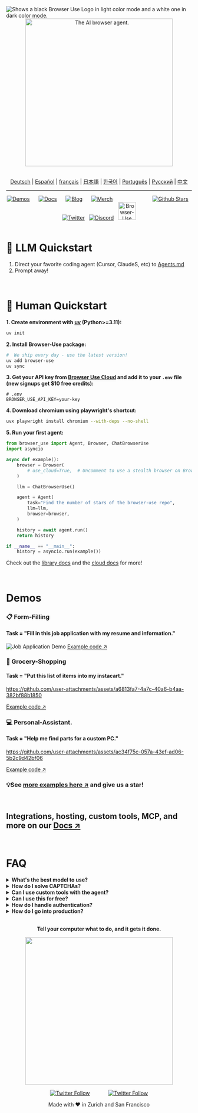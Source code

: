 <picture>
  <source media="(prefers-color-scheme: light)" srcset="https://github.com/user-attachments/assets/2ccdb752-22fb-41c7-8948-857fc1ad7e24"">
  <source media="(prefers-color-scheme: dark)" srcset="https://github.com/user-attachments/assets/774a46d5-27a0-490c-b7d0-e65fcbbfa358">
  <img alt="Shows a black Browser Use Logo in light color mode and a white one in dark color mode." src="https://github.com/user-attachments/assets/774a46d5-27a0-490c-b7d0-e65fcbbfa358"  width="full">
</picture>

<div align="center">
    <picture>
    <source media="(prefers-color-scheme: light)" srcset="https://github.com/user-attachments/assets/9955dda9-ede3-4971-8ee0-91cbc3850125"">
    <source media="(prefers-color-scheme: dark)" srcset="https://github.com/user-attachments/assets/6797d09b-8ac3-4cb9-ba07-b289e080765a">
    <img alt="The AI browser agent." src="https://github.com/user-attachments/assets/6797d09b-8ac3-4cb9-ba07-b289e080765a"  width="400">
    </picture>
</div>

</br>

<div align="center">

<!-- Keep these links. Translations will automatically update with the README. -->
[Deutsch](https://www.readme-i18n.com/browser-use/browser-use?lang=de) |
[Español](https://www.readme-i18n.com/browser-use/browser-use?lang=es) |
[français](https://www.readme-i18n.com/browser-use/browser-use?lang=fr) |
[日本語](https://www.readme-i18n.com/browser-use/browser-use?lang=ja) |
[한국어](https://www.readme-i18n.com/browser-use/browser-use?lang=ko) |
[Português](https://www.readme-i18n.com/browser-use/browser-use?lang=pt) |
[Русский](https://www.readme-i18n.com/browser-use/browser-use?lang=ru) |
[中文](https://www.readme-i18n.com/browser-use/browser-use?lang=zh)

</div>

---

<div align="center">
<a href="#demos"><img src="https://media.browser-use.tools/badges/demos" alt="Demos"></a>
<img width="16" height="1" alt="">
<a href="https://docs.browser-use.com"><img src="https://media.browser-use.tools/badges/docs" alt="Docs"></a>
<img width="16" height="1" alt="">
<a href="https://browser-use.com/posts"><img src="https://media.browser-use.tools/badges/blog" alt="Blog"></a>
<img width="16" height="1" alt="">
<a href="https://browsermerch.com"><img src="https://media.browser-use.tools/badges/merch" alt="Merch"></a>
<img width="100" height="1" alt="">
<a href="https://github.com/browser-use/browser-use"><img src="https://media.browser-use.tools/badges/github" alt="Github Stars"></a>
<img width="4" height="1" alt="">
<a href="https://x.com/intent/user?screen_name=browser_use"><img src="https://media.browser-use.tools/badges/twitter" alt="Twitter"></a>
<img width="4 height="1" alt="">
<a href="https://link.browser-use.com/discord"><img src="https://media.browser-use.tools/badges/discord" alt="Discord"></a>
<img width="4" height="1" alt="">
<a href="https://cloud.browser-use.com"><img src="https://media.browser-use.tools/badges/cloud" height="48" alt="Browser-Use Cloud"></a>
</div>

</br>

# 🤖 LLM Quickstart

1. Direct your favorite coding agent (Cursor, ClaudeS, etc) to [Agents.md](https://docs.browser-use.com/llms-full.txt)
2. Prompt away!

<br/>

# 👋 Human Quickstart

**1. Create environment with [uv](https://docs.astral.sh/uv/) (Python>=3.11):**
```bash
uv init
```

**2. Install Browser-Use package:**
```bash
#  We ship every day - use the latest version!
uv add browser-use
uv sync
```

**3. Get your API key from [Browser Use Cloud](https://cloud.browser-use.com/dashboard/api) and add it to your `.env` file (new signups get $10 free credits):**
```
# .env
BROWSER_USE_API_KEY=your-key
```

**4. Download chromium using playwright's shortcut:**
```bash
uvx playwright install chromium --with-deps --no-shell
```

**5. Run your first agent:**
```python
from browser_use import Agent, Browser, ChatBrowserUse
import asyncio

async def example():
    browser = Browser(
        # use_cloud=True,  # Uncomment to use a stealth browser on Browser Use Cloud
    )

    llm = ChatBrowserUse()

    agent = Agent(
        task="Find the number of stars of the browser-use repo",
        llm=llm,
        browser=browser,
    )

    history = await agent.run()
    return history

if __name__ == "__main__":
    history = asyncio.run(example())
```

Check out the [library docs](https://docs.browser-use.com) and the [cloud docs](https://docs.cloud.browser-use.com) for more!

<br/>

# Demos


### 📋 Form-Filling
#### Task = "Fill in this job application with my resume and information."
![Job Application Demo](https://github.com/user-attachments/assets/57865ee6-6004-49d5-b2c2-6dff39ec2ba9)
[Example code ↗](https://github.com/browser-use/browser-use/blob/main/examples/use-cases/apply_to_job.py)


### 🍎 Grocery-Shopping
#### Task = "Put this list of items into my instacart."

https://github.com/user-attachments/assets/a6813fa7-4a7c-40a6-b4aa-382bf88b1850

[Example code ↗](https://github.com/browser-use/browser-use/blob/main/examples/use-cases/buy_groceries.py)


### 💻 Personal-Assistant. 
#### Task = "Help me find parts for a custom PC."

https://github.com/user-attachments/assets/ac34f75c-057a-43ef-ad06-5b2c9d42bf06

[Example code ↗](https://github.com/browser-use/browser-use/blob/main/examples/use-cases/pcpartpicker.py)


### 💡See [more examples here ↗](https://docs.browser-use.com/examples) and give us a star!

<br/>

## Integrations, hosting, custom tools, MCP, and more on our [Docs ↗](https://docs.browser-use.com)

<br/>

# FAQ

<details>
<summary><b>What's the best model to use?</b></summary>

**ChatBrowserUse()** is the fastest option with top SOTA accuracy - it's optimized specifically for browser automation tasks.

For other LLM providers, see our [supported models documentation](https://docs.browser-use.com/category/llm-integration).
</details>

<details>
<summary><b>How do I solve CAPTCHAs?</b></summary>

For CAPTCHA handling, you need better browser fingerprinting and proxies. Use [Browser Use Cloud](https://cloud.browser-use.com) which provides stealth browsers designed to avoid detection and CAPTCHA challenges.
</details>

<details>
<summary><b>Can I use custom tools with the agent?</b></summary>

Yes! You can add custom tools to extend the agent's capabilities:

```python
from browser_use.tools import Tool

@Tool()
def custom_tool(param: str) -> str:
    """Description of what this tool does."""
    return f"Result: {param}"

agent = Agent(
    task="Your task",
    llm=llm,
    browser=browser,
    use_custom_tools=[custom_tool],
)
```

See our [Custom Tools documentation](https://docs.browser-use.com/custom-tools) for more examples.
</details>

<details>
<summary><b>Can I use this for free?</b></summary>

Yes! Browser-Use is open source and free to use. You only need to choose an LLM provider (like OpenAI, Google, ChatBrowserUse, or run local models with Ollama).
</details>

<details>
<summary><b>How do I handle authentication?</b></summary>

Check out our authentication examples:
- [Using real browser profiles](https://github.com/browser-use/browser-use/blob/main/examples/integrations/real_browser.py) - Reuse your existing Chrome profile with saved logins
- [1Password integration](https://github.com/browser-use/browser-use/blob/main/examples/integrations/one_password.py) - Automate password filling

These examples show how to maintain sessions and handle authentication seamlessly.
</details>

<details>
<summary><b>How do I go into production?</b></summary>

Chrome can consume a lot of memory, and running many agents in parallel can be tricky to manage.

For production use cases, use our [Browser Use Cloud API](https://cloud.browser-use.com) which handles:
- Scalable browser infrastructure
- Memory management
- Proxy rotation
- Stealth browser fingerprinting
- High-performance parallel execution
</details>

<br/>

<div align="center">
  
**Tell your computer what to do, and it gets it done.**

<img src="https://github.com/user-attachments/assets/06fa3078-8461-4560-b434-445510c1766f" width="400"/>

[![Twitter Follow](https://img.shields.io/twitter/follow/Magnus?style=social)](https://x.com/intent/user?screen_name=mamagnus00)
&emsp;&emsp;&emsp;
[![Twitter Follow](https://img.shields.io/twitter/follow/Gregor?style=social)](https://x.com/intent/user?screen_name=gregpr07)

</div>

<div align="center"> Made with ❤️ in Zurich and San Francisco </div>
